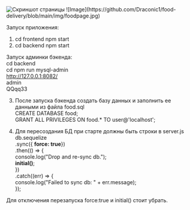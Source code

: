 
<img src=”https://raw.githubusercontent.com/Draconic1/food-delivery/main/img/foodpage.jpg” alt="Скриншот страницы"> 
![Image](https://github.com/Draconic1/food-delivery/blob/main/img/foodpage.jpg) 

Запуск приложения:  
1. cd frontend
   npm start
2. cd backend
   npm start
  
Запуск админки бэкенда:  
 cd backend  
 cd npm run mysql-admin  
 http://127.0.0.1:8082/  
 admin  
 QQqq33  


3. После запуска бэкенда создать базу данных и заполнить ее данными из файла food.sql  
  CREATE DATABASE food;  
  GRANT ALL PRIVILEGES ON food.* TO user@'localhost';  

4. Для пересоздания БД при старте должны быть строки в server.js  
  db.sequelize  
  .sync({ <b>force: true</b>})  
  .then(() => {  
    console.log("Drop and re-sync db.");  
    <b>initial()</b>;  
  })  
  .catch((err) => {  
    console.log("Failed to sync db: " + err.message);  
  });   
    
  Для отключения перезапуска force:true и initial() стоит убрать.  
